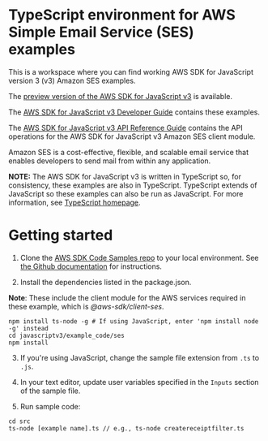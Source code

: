 # TypeScript environment for AWS Simple Email Service (SES) examples
This is a workspace where you can find working AWS SDK for JavaScript version 3 (v3) Amazon SES examples. 

The [preview version of the AWS SDK for JavaScript v3](https://github.com/aws/aws-sdk-js-v3) is available.
 
The [AWS SDK for JavaScript v3 Developer Guide](https://docs.aws.amazon.com/sdk-for-javascript/v3/developer-guide/ses-examples.html) contains these examples.

The [AWS SDK for JavaScript v3 API Reference Guide](https://docs.aws.amazon.com/AWSJavaScriptSDK/v3/latest/clients/client-ses/index.html) contains the API operations for the AWS SDK for JavaScript v3 Amazon SES client module.

Amazon SES is a cost-effective, flexible, and scalable email service that enables developers to send mail from within any application.

**NOTE:** The AWS SDK for JavaScript v3 is written in TypeScript so, for consistency, these examples are also in TypeScript. TypeScript extends of JavaScript so these examples can also be run as JavaScript. For more information, see [TypeScript homepage](https://www.typescriptlang.org/).

# Getting started

1. Clone the [AWS SDK Code Samples repo](https://github.com/awsdocs/aws-doc-sdk-examples) to your local environment. See [the Github documentation](https://docs.github.com/en/github/creating-cloning-and-archiving-repositories/cloning-a-repository) for instructions.

2. Install the dependencies listed in the package.json.

**Note**: These include the client module for the AWS services required in these example, 
which is *@aws-sdk/client-ses*.
```
npm install ts-node -g # If using JavaScript, enter 'npm install node -g' instead
cd javascriptv3/example_code/ses
npm install
```
3. If you're using JavaScript, change the sample file extension from ```.ts``` to ```.js```.


4. In your text editor, update user variables specified in the ```Inputs``` section of the sample file.

5. Run sample code:
```
cd src
ts-node [example name].ts // e.g., ts-node createreceiptfilter.ts
```
